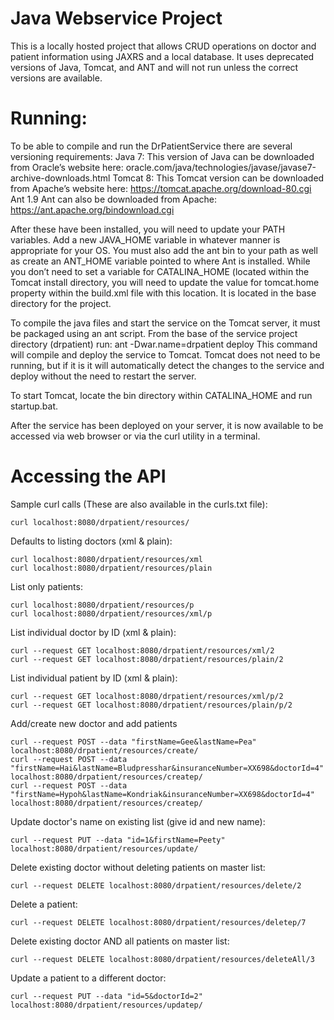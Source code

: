 # Java Webservice Project

This is a locally hosted project that allows CRUD operations on doctor and patient information using JAXRS and a local database.  It uses deprecated versions of Java, Tomcat, and ANT and will not run unless the correct versions are available.

# Running:
To be able to compile and run the DrPatientService there are several versioning requirements:
Java 7: 
This version of Java can be downloaded from Oracle’s website here:
	 oracle.com/java/technologies/javase/javase7-archive-downloads.html	
Tomcat 8:
This Tomcat version can be downloaded from Apache’s website here:
	https://tomcat.apache.org/download-80.cgi
Ant 1.9
Ant can also be downloaded from Apache:
	https://ant.apache.org/bindownload.cgi

After these have been installed, you will need to update your PATH variables.  Add a new JAVA_HOME variable in whatever manner is appropriate for your OS.  You must also add the ant bin to your path as well as create an ANT_HOME variable pointed to where Ant is installed.  While you don’t need to set a variable for CATALINA_HOME (located within the Tomcat install directory, you will need to update the value for tomcat.home property within the build.xml file with this location.  It is located in the base directory for the project.

To compile the java files and start the service on the Tomcat server, it must be packaged using an ant script.  From the base of the service project directory (drpatient) run: 
	ant -Dwar.name=drpatient deploy
This command will compile and deploy the service to Tomcat.  Tomcat does not need to be running, but if it is it will automatically detect the changes to the service and deploy without the need to restart the server.

To start Tomcat, locate the bin directory within CATALINA_HOME and run startup.bat.

After the service has been deployed on your server, it is now available to be accessed via web browser or via the curl utility in a terminal.

# Accessing the API

Sample curl calls (These are also available in the curls.txt file):
```
curl localhost:8080/drpatient/resources/
```
Defaults to listing doctors (xml & plain):
```
curl localhost:8080/drpatient/resources/xml
curl localhost:8080/drpatient/resources/plain
```
List only patients:
```
curl localhost:8080/drpatient/resources/p
curl localhost:8080/drpatient/resources/xml/p
```
List individual doctor by ID (xml & plain):
```
curl --request GET localhost:8080/drpatient/resources/xml/2
curl --request GET localhost:8080/drpatient/resources/plain/2
```
List individual patient by ID (xml & plain):
```
curl --request GET localhost:8080/drpatient/resources/xml/p/2
curl --request GET localhost:8080/drpatient/resources/plain/p/2
```
Add/create new doctor and add patients
```
curl --request POST --data "firstName=Gee&lastName=Pea" localhost:8080/drpatient/resources/create/
curl --request POST --data "firstName=Hai&lastName=Bludpresshar&insuranceNumber=XX698&doctorId=4" localhost:8080/drpatient/resources/createp/
curl --request POST --data "firstName=Hypoh&lastName=Kondriak&insuranceNumber=XX698&doctorId=4" localhost:8080/drpatient/resources/createp/
```
Update doctor's name on existing list (give id and new name):
```
curl --request PUT --data "id=1&firstName=Peety" localhost:8080/drpatient/resources/update/
```
Delete existing doctor without deleting patients on master list:
```
curl --request DELETE localhost:8080/drpatient/resources/delete/2
```
Delete a patient:
```
curl --request DELETE localhost:8080/drpatient/resources/deletep/7
```
Delete existing doctor AND all patients on master list:
```
curl --request DELETE localhost:8080/drpatient/resources/deleteAll/3
```
Update a patient to a different doctor:
```
curl --request PUT --data "id=5&doctorId=2" localhost:8080/drpatient/resources/updatep/
```


